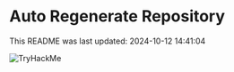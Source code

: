 # Auto Regenerate Repository

This README was last updated: 2024-10-12 14:41:04

 ![TryHackMe](https://tryhackme.com/badge/533634)